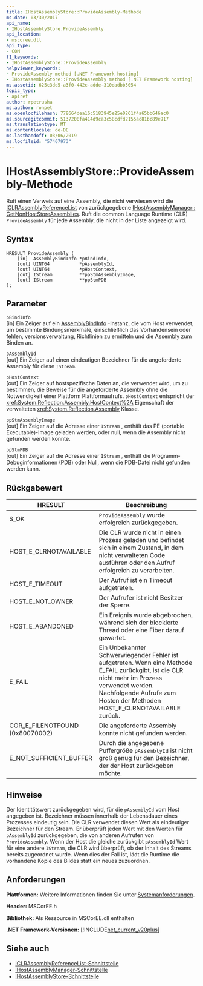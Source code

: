 ```yaml
---
title: IHostAssemblyStore::ProvideAssembly-Methode
ms.date: 03/30/2017
api_name:
- IHostAssemblyStore.ProvideAssembly
api_location:
- mscoree.dll
api_type:
- COM
f1_keywords:
- IHostAssemblyStore::ProvideAssembly
helpviewer_keywords:
- ProvideAssembly method [.NET Framework hosting]
- IHostAssemblyStore::ProvideAssembly method [.NET Framework hosting]
ms.assetid: 625c3dd5-a3f0-442c-adde-310dadbb5054
topic_type:
- apiref
author: rpetrusha
ms.author: ronpet
ms.openlocfilehash: 778664dea16c5183945e25e0261f4a65bb646ac0
ms.sourcegitcommit: 5137208fa414d9ca3c58cdfd2155ac81bc89e917
ms.translationtype: MT
ms.contentlocale: de-DE
ms.lasthandoff: 03/06/2019
ms.locfileid: "57467973"
---
```

# <a name="ihostassemblystoreprovideassembly-method"></a>IHostAssemblyStore::ProvideAssembly-Methode
Ruft einen Verweis auf eine Assembly, die nicht verwiesen wird die [ICLRAssemblyReferenceList](../../../../docs/framework/unmanaged-api/hosting/iclrassemblyreferencelist-interface.md) von zurückgegebene [IHostAssemblyManager:: GetNonHostStoreAssemblies](../../../../docs/framework/unmanaged-api/hosting/ihostassemblymanager-getnonhoststoreassemblies-method.md). Ruft die common Language Runtime (CLR) `ProvideAssembly` für jede Assembly, die nicht in der Liste angezeigt wird.  
  
## <a name="syntax"></a>Syntax  
  
```  
HRESULT ProvideAssembly (  
    [in]  AssemblyBindInfo *pBindInfo,  
    [out] UINT64           *pAssemblyId,  
    [out] UINT64           *pHostContext,  
    [out] IStream          **ppStmAssemblyImage,  
    [out] IStream          **ppStmPDB  
);  
```  
  
## <a name="parameters"></a>Parameter  
 `pBindInfo`  
 [in] Ein Zeiger auf ein [AssemblyBindInfo](../../../../docs/framework/unmanaged-api/hosting/assemblybindinfo-structure.md) -Instanz, die vom Host verwendet, um bestimmte Bindungsmerkmale, einschließlich das Vorhandensein oder fehlen, versionsverwaltung, Richtlinien zu ermitteln und die Assembly zum Binden an.  
  
 `pAssemblyId`  
 [out] Ein Zeiger auf einen eindeutigen Bezeichner für die angeforderte Assembly für diese `IStream`.  
  
 `pHostContext`  
 [out] Ein Zeiger auf hostspezifische Daten an, die verwendet wird, um zu bestimmen, die Beweise für die angeforderte Assembly ohne die Notwendigkeit einer Plattform Plattformaufrufs. `pHostContext` entspricht der <xref:System.Reflection.Assembly.HostContext%2A> Eigenschaft der verwalteten <xref:System.Reflection.Assembly> Klasse.  
  
 `ppStmAssemblyImage`  
 [out] Ein Zeiger auf die Adresse einer `IStream` , enthält das PE (portable Executable)-Image geladen werden, oder null, wenn die Assembly nicht gefunden werden konnte.  
  
 `ppStmPDB`  
 [out] Ein Zeiger auf die Adresse einer `IStream` , enthält die Programm-Debuginformationen (PDB) oder Null, wenn die PDB-Datei nicht gefunden werden kann.  
  
## <a name="return-value"></a>Rückgabewert  
  
|HRESULT|Beschreibung|  
|-------------|-----------------|  
|S_OK|`ProvideAssembly` wurde erfolgreich zurückgegeben.|  
|HOST_E_CLRNOTAVAILABLE|Die CLR wurde nicht in einen Prozess geladen und befindet sich in einem Zustand, in dem nicht verwalteten Code ausführen oder den Aufruf erfolgreich zu verarbeiten.|  
|HOST_E_TIMEOUT|Der Aufruf ist ein Timeout aufgetreten.|  
|HOST_E_NOT_OWNER|Der Aufrufer ist nicht Besitzer der Sperre.|  
|HOST_E_ABANDONED|Ein Ereignis wurde abgebrochen, während sich der blockierte Thread oder eine Fiber darauf gewartet.|  
|E_FAIL|Ein Unbekannter Schwerwiegender Fehler ist aufgetreten. Wenn eine Methode E_FAIL zurückgibt, ist die CLR nicht mehr im Prozess verwendet werden. Nachfolgende Aufrufe zum Hosten der Methoden HOST_E_CLRNOTAVAILABLE zurück.|  
|COR_E_FILENOTFOUND (0x80070002)|Die angeforderte Assembly konnte nicht gefunden werden.|  
|E_NOT_SUFFICIENT_BUFFER|Durch die angegebene Puffergröße `pAssemblyId` ist nicht groß genug für den Bezeichner, der der Host zurückgeben möchte.|  
  
## <a name="remarks"></a>Hinweise  
 Der Identitätswert zurückgegeben wird, für die `pAssemblyId` vom Host angegeben ist. Bezeichner müssen innerhalb der Lebensdauer eines Prozesses eindeutig sein. Die CLR verwendet diesen Wert als eindeutiger Bezeichner für den Stream. Er überprüft jeden Wert mit den Werten für `pAssemblyId` zurückgegeben, die von anderen Aufrufen von `ProvideAssembly`. Wenn der Host die gleiche zurückgibt `pAssemblyId` Wert für eine andere `IStream`, die CLR wird überprüft, ob der Inhalt des Streams bereits zugeordnet wurde. Wenn dies der Fall ist, lädt die Runtime die vorhandene Kopie des Bildes statt ein neues zuzuordnen.  
  
## <a name="requirements"></a>Anforderungen  
 **Plattformen:** Weitere Informationen finden Sie unter [Systemanforderungen](../../../../docs/framework/get-started/system-requirements.md).  
  
 **Header:** MSCorEE.h  
  
 **Bibliothek:** Als Ressource in MSCorEE.dll enthalten  
  
 **.NET Framework-Versionen:** [!INCLUDE[net_current_v20plus](../../../../includes/net-current-v20plus-md.md)]  
  
## <a name="see-also"></a>Siehe auch
- [ICLRAssemblyReferenceList-Schnittstelle](../../../../docs/framework/unmanaged-api/hosting/iclrassemblyreferencelist-interface.md)
- [IHostAssemblyManager-Schnittstelle](../../../../docs/framework/unmanaged-api/hosting/ihostassemblymanager-interface.md)
- [IHostAssemblyStore-Schnittstelle](../../../../docs/framework/unmanaged-api/hosting/ihostassemblystore-interface.md)
